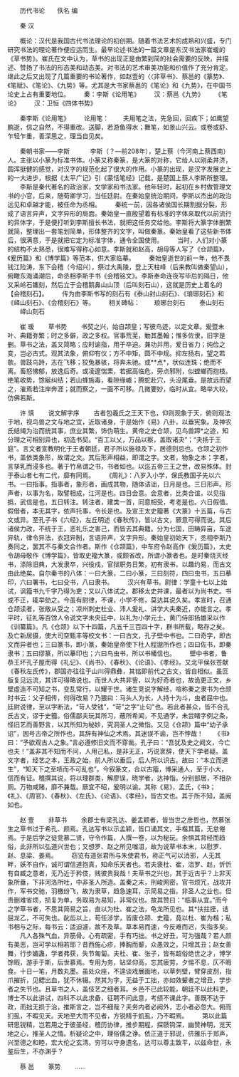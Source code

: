 <!-- { "loadSidebar": true } -->

　　历代书论　　佚名 编 

　　秦 汉 

　　概论：汉代是我国古代书法理论的初创期。随着书法艺术的成熟和兴盛，专门研究书法的理论著作便应运而生。最早论述书法的一篇文章是东汉书法家崔瑗的《草书势》。崔氏在文中认为，草书的出现正是由繁到简的社会需要的反映，并描述、赞扬了书法的形态美和动态美。对书法的艺术审美功能和价值作了充分肯定。继此之后又出现了几篇重要的书论著作，如赵壹的〈〈非草书》、蔡邕的《篆势》、《笔赋》、《笔论》、《九势》等。尤其是大书家蔡邕的《笔论》和《九势》，在中国书论史上占有重要地位。 
　　秦：李斯《论用笔》 
　　汉：蔡邕《九势》 
　　《笔论》 
　　汉：卫恒《四体书势》 


　　秦李斯《论用笔》 
　　论用笔： 
　　夫用笔之法，先急回，回疾下；如鹰望鹏逝，信之自然，不得重改。送脚，若游鱼得水；舞笔，如景山兴云。或卷或舒、乍轻乍重，善深思之，理当自见矣。 

　　秦朝书家——李斯　 
　　李斯（？—前208年），楚上蔡（今河南上蔡西南）人。主张以小篆为标准书体。小篆又称秦篆，是大篆的对称，它给人以刚柔并济，圆浑挺健的感觉，对汉字的规范化起了很大的作用。小篆的出现，是汉字发展史上的一大进步，根据《太平广记》引《蒙恬笔经》记载，是楚国上蔡人李斯所整理。 
　　李斯是秦代著名的政治家，文学家和书法家。他年轻时，起初在乡村做管理文书的小官，后来，随荀卿学习，当任廷尉。在秦始皇统治期间，李斯以杰出的政治远见和卓越才能，被任命为丞相。 
　　秦统一前，因各诸侯国长期割据分裂，形成了语言异声，文字异形的局面。秦始皇一直殷望着有标准的字体来取代以前流行的异体字，于是便打听到李斯擅长书法，就把这任务交给他。李斯将大篆字体删繁就简，整理出一套笔划简单，形体整齐的文字，叫做秦篆。秦始皇看了这些新书体后，很满意，于是就把它定为标准字体，通令全国使用。 
　　当时，人们对小篆的结构不太熟悉，很难写得称心如意。李斯就和赵高，胡毋等人写了《仓颉篇》，《爰历篇》和《博学篇》等范本，供大家临摹。 
　　秦始皇逝世的前一年，他不畏钱江险涛，东下会稽（今绍兴），祭过大禹陵，登上天柱峰（后来教叫做秦望山），俯瞰东海涌潮后，命丞相李斯手书《会稽铭文》。李斯奉命连夜写毕后的隔日，他又采岭石鑴刻，然后立于会稽鹅鼻山山顶（后叫刻石山），这就是历史上着名的【会稽刻石】。 
　　传为由李斯书写的刻石有《泰山封山刻石》、《琅琊刻石》和《峄山刻石》、《会稽刻石》等。 
　　相关碑帖： 
　　琅琊台刻石 
　　泰山刻石 
　　峄山刻石 

　　崔 瑗 
　　草书势 
　　书契之兴，始自颉皇；写彼鸟迹，以定文章。爰暨末叶、典籍弥繁；时之多僻，政之多权。官事荒芜，勦其墨翰；惟多佐隶，旧字是删。草书之法，盖又简略；应时谕指，用于卒迫。兼功并用，爱日省力；纯俭之变，岂必古式。观其法象，俯仰有仪；方不中矩，圆不中规。抑左扬右，望之若欹。兽跂鸟跱，志在飞移；狡兔暴骇，将奔未驰。或**点*，状似连珠；绝而不离。畜怒怫郁，放逸后奇。或凌邃惴栗，若据高临危，旁点邪附，似螳螂而抱枝。绝笔收势，馀綖纠结；若山蜂施毒，看隙缘巇；腾蛇赴穴，头没尾垂。是故远而望之，漼焉若注岸奔涯；就而察之，一画不可移。几微要妙，临时从宜。略举大较，仿佛若斯。 

　　许 慎 
　　说文解字序 
　　古者包羲氏之王天下也，仰则观象于天，俯则观法于地，视鸟兽之文与地之宜，近取诸身，于是始作《易》八卦，以垂宪象。及神农氏结绳为治而统其事，庶业其繁，饰伪萌生。黄帝之史仓颉，见鸟兽蹄*之迹，知分理之可相别异也，初造书契。“百工以乂，万品以察，盖取诸夬”；“夬扬于王庭”。言文者宣教明化于王者朝廷，君子所以施禄及下，居德则忌也。仓颉之初作书，盖依类象形，故谓之文。其后形声相益，即谓之字。文者，物象之本；字者，言孳乳而浸多也。著于竹帛谓之书，书者如也。以迄五帝三王之世，改易殊体。封于泰山者七有二代，靡有同焉。 
　　《周礼》：八岁入小学，保氏教国子先以六书。一曰指事。指事者，象形者，画成其物，随体诘诎，日月是也。三日形声。形声者，以事为名，取譬相成，江河是也。四日会意。会意者，比类合谊，以见指撝，武信是也，五日转注。转注者，建类一首，同意相受，考老是也。六日假借。假借者，本无其字，依声托事，令长是也。及宣王太史籀著《大篆》十五篇，与古文或异。至孔子书《六经》，左丘明述《春秋传》，皆以古文，厥意可得而说。其后诸侯力政，不统于王，恶礼乐之害己，而皆去其典籍。分为七国，田畴异亩，车途异轨，律令异法，衣冠异制，言语异声，文字异形。秦始皇初始天下，丞相李斯乃奏同之，罢其不与秦文合作者。斯作《仓颉篇》，中车府令赵高作《爰历篇》，太史令胡毋敬作《博学篇》，皆取史籀大篆，或颇省改，所谓小篆者也。是时秦烧灭经书，涤除旧典，大发隶卒，兴役戍，官狱职务日繁，初有隶书，以趣约易，而古文由此绝矣。自尔秦书的八体：一曰大篆，二曰小篆，三曰刻符，四曰虫书，五曰摹印，六曰署书，七曰殳书，八曰隶书。 
　　汉兴有草书。尉律：学童十七以上始试，讽籀书九千字乃得为吏；又以八体试之。郡移太史并课，最者以为尚书史。书或不正，辄举劾之。今虽有尉律，不课，小学不修，莫达其说久矣。孝宣时，召通仓颉读者，张敞从受之；凉州刺史杜业、沛人爰礼、讲学大夫秦近，亦能言之。孝平时，征礼等百馀人令说文字未央廷中，以礼为小学元士，黄门侍郎扬雄采以作《训纂篇》。凡《仓颉》以下十四篇，凡五千三百四十字，群书所载，略存之矣。及亡新居摄，使大司空甄丰等校文书：一曰古文，孔子壁中书也。二曰奇字，即古文而异者也；三曰篆书，即小篆，秦始皇帝使下杜人程邈所作也；四曰佐书，即秦隶书；五曰缪篆，所以摹印也；六曰鸟虫书，所以书幡信也。 
　　壁中书者，鲁恭王坏孔子屋而得《礼记》、《尚书》、《春秋》、《论语》、《孝经》。又北平侯张苍献《春秋左氏传》，郡国亦往往于山川得鼎彝，其铭即前代之古文，皆自相似。虽叵版复见远流，其详可得略说也。而世人大共非訾，以为好奇者也，故诡更正文，乡壁虚造不可知之书，变乱常行，以耀于世。诸生竞说字解经，喧称秦之隶书为仓颉时书云：父子相传，何得改易？乃猥曰：马头人为长，人持十为斗，虫者屈中也。廷尉说律，至以字断法，“苛人受钱”，“苛”之字“止句”也。若此者甚众，皆不合孔氏古文，谬于史籀。俗儒鄙夫玩其所习，蔽所希闻，不见通学，未尝睹字例之条，怪旧艺而善野言，以其所知为秘妙，究洞圣人之微恉。又见《仓颉》篇中“幼子承诏”，因号古帝之所作也，其辞有神仙之术焉。其迷误不谕，岂不悖哉！ 
　　《书》曰：“予欲观古人之象。”言必遵修旧文而不穿凿。孔子曰：“吾犹及史之阙文，今亡也夫！”盖非其不知而不问，人用己私，是非无正，巧说衺辞，使天下学者疑。盖文字者，经艺之本，王政之始，前人所以垂后，后人所以识古。故曰：“本立而道生”，“知天下之至啧而不可乱也”。今叙篆文，合以古籀，博采通人，至于小大，信而有证。稽撰其说，将以理群类，解廖误，晓学者，达神恉。分别部居，不相杂厕。万物咸赌，靡不兼载。厥宜不昭，爰明以谕。其称《易》，孟氏，《书》；《礼》、《周官》、《春秋》、《左氏》、《论语》、《孝经》，皆古文也。其于所不知，盖阙如也。 

　　赵 壹 
　　非草书 
　　余郡士有梁孔达、姜孟颖者，皆当世之彦哲也，然慕张生之草书过于希孔、颜焉。孔达写书以示孟颖，皆口诵其文，手楷其篇，无怠倦焉。于是后学之徒竞慕二贤，守令作篇，人撰一卷，以为秘玩。余惧其背经而趋俗，此非所以弘道兴世也；又想罗、赵之所见嗤沮，故为说草书本末，以慰罗、赵、息梁、姜焉。 
　　窃览有道张君所与朱使君书，称正气可以消邪，人无其畔，妖不自作，诚可谓信道抱真，知命乐天者也。若夫褒杜、崔，沮罗、赵，忻忻有自臧之意者，无乃近于矜伎，贱彼贵我哉！夫草书之兴也，其于近古乎？上非天象所垂，下非河洛所吐，中非圣人所造。盖秦之末，刑峻网密，官书烦冗，战攻并作，军书交驰，羽檄纷飞，故为隶草，趋急速耳，示简易之指，非圣人之业也。但贵删难省烦，损复为单，务取易为易知，非常仪也。故其赞曰：“临事从宜。”而今之学草书者，不思其简易之旨，直以为杜、崔之法，龟龙所见也。其*扶拄挃，诘屈龙乙，不可失也。龀齿以上，苟任涉学，皆废仓颉、史籀，竟以杜、崔为楷；私书相与之际，每书云：适迫遽，故不及草。草本易而速，今反难而迟，失指多矣。 
　　凡人各殊气血，异筋骨。心有疏密，手有巧拙。书之好丑，可为强哉？若人颜有美恶，岂可学以相若耶？昔西施心疹，捧胸而颦，众愚效之，只增其丑；赵女善舞，行步媚蛊，学者弗获，失节匍匐。夫杜、崔、张子，皆有超俗绝世之才，博学馀暇，游手于斯，后世慕焉。专用为务，钻坚仰高，忘其疲劳，夕惕不息，仄不暇食。十日一笔，月数丸墨。虽处众座，不遑谈戏展画地，以草刿壁，臂穿皮刮，指爪摧折，见鳃出血，犹不休辍。然其为字，无益于工拙，亦如效颦者之增丑，学步者之失节也。且草书之人，盖伎艺之细者耳。乡邑不已此较能，朝廷不以此科吏，博士不以此讲试，四科不以此求备，征聘不问此意，考绩不课此字。善既不达于政，而拙无损于治，推斯言之，岂不细哉？夫务内者必阙外，志小者必忽大。俯而扪虱，不暇见天。天地至大而不见者，方锐精于虮虱，乃不暇焉。 
　　第以此篇研思锐精，岂若用之于彼圣经，稽历协律，推步期程，探赜钩深，幽赞神明，览天地之心，推圣人之情。析疑论之中，理俗儒之诤。依正道于邪说，侪雅乐于郑声，兴至德之和睦，宏大伦之玄清。穷可以守身遗名，达可以尊主致平，以兹命世，永鉴后生，不亦渊乎？ 

　　蔡 邕 
　　篆势 
　　...... 
